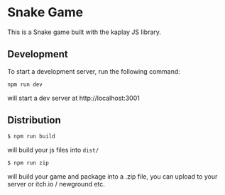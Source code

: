 # Snake Game

This is a Snake game built with the kaplay JS library.


## Development

To start a development server, run the following command:

```sh
npm run dev
```

will start a dev server at http://localhost:3001

## Distribution

```sh
$ npm run build
```

will build your js files into `dist/`

```sh
$ npm run zip
```

will build your game and package into a .zip file, you can upload to your server or itch.io / newground etc.